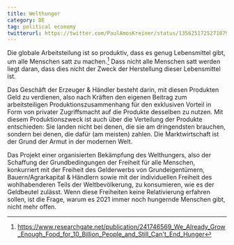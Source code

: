 ```yaml
---
title: Welthunger
category: DE
tag: political economy
twitterurl: https://twitter.com/PaulAmosKreiner/status/1356251725271879681
---
```


Die globale Arbeitsteilung ist so produktiv, dass es genug Lebensmittel gibt, um alle Menschen satt zu machen.[^1] Dass nicht alle Menschen satt werden liegt daran, dass dies nicht der Zweck der Herstellung dieser Lebensmittel ist.

[^1]: <https://www.researchgate.net/publication/241746569_We_Already_Grow_Enough_Food_for_10_Billion_People_and_Still_Can't_End_Hunger>

Das Geschäft der Erzeuger & Händler besteht darin, mit diesen Produkten Geld zu verdienen, also nach Kräften den eigenen Beitrag zum arbeitsteiligen Produktionszusammenhang für den exklusiven Vorteil in Form von privater Zugriffsmacht auf die Produkte desselben zu nutzen. Mit diesem Produktionszweck ist auch über die Verteilung der Produkte entschieden: Sie landen nicht bei denen, die sie am dringendsten brauchen, sondern bei denen, die dafür (am meisten) zahlen. Die Marktwirtschaft ist der Grund der Armut in der modernen Welt.

Das Projekt einer organisierten Bekämpfung des Welthungers, also der Schaffung der Grundbedingungen der Freiheit für alle Menschen, konkurriert mit der Freiheit des Gelderwerbs von Grundeigentümern, Bauern/Agrarkapital & Händlern sowie mit der individuellen Freiheit des wohlhabenderen Teils der Weltbevölkerung, zu konsumieren, wie es der Geldbeutel zulässt. Wenn diese Freiheiten keine Relativierung erfahren sollen, ist die Frage, warum es 2021 immer noch hungernde Menschen gibt, nicht mehr offen.
